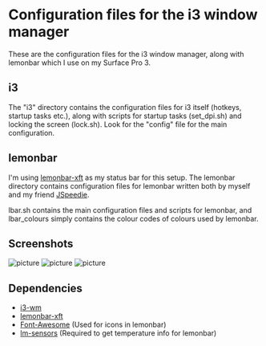 # Configuration files for the i3 window manager

These are the configuration files for the i3 window manager, along with lemonbar which I use on my Surface Pro 3.

## i3

The "i3" directory contains the configuration files for i3 itself (hotkeys, startup tasks etc.), along with scripts for startup tasks (set_dpi.sh) and locking the screen (lock.sh). Look for the "config" file for the main configuration.

## lemonbar

I'm using [lemonbar-xft](https://github.com/krypt-n/bar) as my status bar for this setup. The lemonbar directory contains configuration files for lemonbar written both by myself and my friend [JSpeedie](https://github.com/JSpeedie/dotfiles).

lbar.sh contains the main configuration files and scripts for lemonbar, and lbar_colours simply contains the colour codes of colours used by lemonbar.

## Screenshots

![picture](http://i.imgur.com/8VeALmA.jpg)
![picture](http://i.imgur.com/PfDX8sX.jpg)
![picture](http://i.imgur.com/98LTLsF.jpg)

## Dependencies

* [i3-wm](https://i3wm.org/)
* [lemonbar-xft](https://github.com/krypt-n/bar)
* [Font-Awesome](https://fortawesome.github.io/Font-Awesome/) (Used for icons in lemonbar)
* [lm-sensors](http://www.linuxfromscratch.org/blfs/view/svn/general/lm_sensors.html) (Required to get temperature info for lemonbar)
